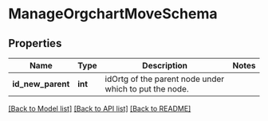 # ManageOrgchartMoveSchema

## Properties
Name | Type | Description | Notes
------------ | ------------- | ------------- | -------------
**id_new_parent** | **int** | idOrtg of the parent node under which to put the node. | 

[[Back to Model list]](../README.md#documentation-for-models) [[Back to API list]](../README.md#documentation-for-api-endpoints) [[Back to README]](../README.md)


